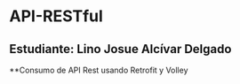 # API-RESTful
## Estudiante: Lino Josue Alcívar Delgado
**Consumo de API Rest usando Retrofit y Volley

